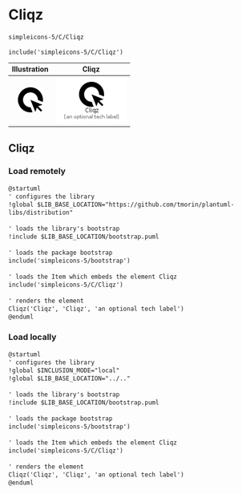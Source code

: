 # Cliqz


```text
simpleicons-5/C/Cliqz
```

```text
include('simpleicons-5/C/Cliqz')
```



| Illustration | Cliqz |
| :---: | :---: |
| ![illustration for Illustration](../../simpleicons-5/C/Cliqz.png) | ![illustration for Cliqz](../../simpleicons-5/C/Cliqz.Local.png) |




## Cliqz

### Load remotely
```plantuml
@startuml
' configures the library
!global $LIB_BASE_LOCATION="https://github.com/tmorin/plantuml-libs/distribution"

' loads the library's bootstrap
!include $LIB_BASE_LOCATION/bootstrap.puml

' loads the package bootstrap
include('simpleicons-5/bootstrap')

' loads the Item which embeds the element Cliqz
include('simpleicons-5/C/Cliqz')

' renders the element
Cliqz('Cliqz', 'Cliqz', 'an optional tech label')
@enduml
```

### Load locally
```plantuml
@startuml
' configures the library
!global $INCLUSION_MODE="local"
!global $LIB_BASE_LOCATION="../.."

' loads the library's bootstrap
!include $LIB_BASE_LOCATION/bootstrap.puml

' loads the package bootstrap
include('simpleicons-5/bootstrap')

' loads the Item which embeds the element Cliqz
include('simpleicons-5/C/Cliqz')

' renders the element
Cliqz('Cliqz', 'Cliqz', 'an optional tech label')
@enduml
```

